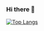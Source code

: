 ### Hi there 👋

    



[![Top Langs](https://github-readme-stats.vercel.app/api/top-langs/?username=LunarEchoesABC&layout=donut)](https://github.com/anuraghazra/github-readme-stats)

